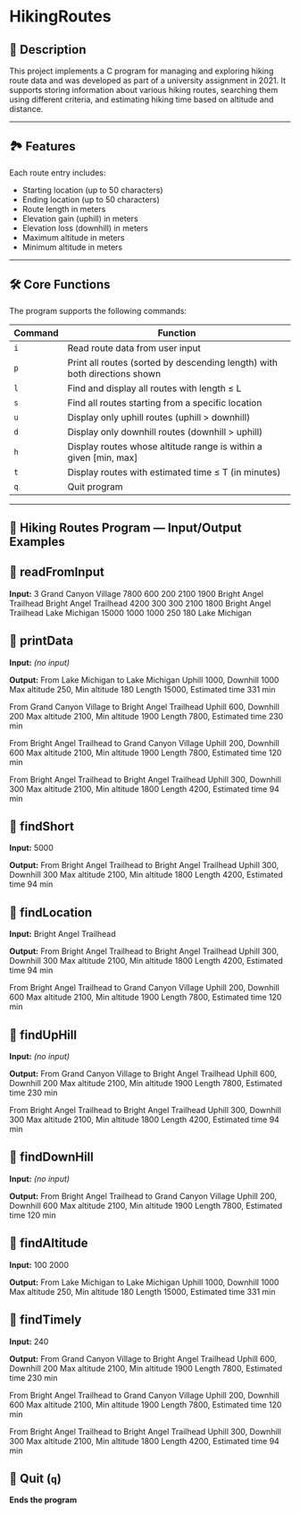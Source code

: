 # HikingRoutes

## 📌 Description

This project implements a C program for managing and exploring hiking route data and was developed as part of a university assignment in 2021. 
It supports storing information about various hiking routes, searching them using different criteria, and estimating hiking time based on altitude and distance.

---

## 🏞️ Features

Each route entry includes:

- Starting location (up to 50 characters)
- Ending location (up to 50 characters)
- Route length in meters
- Elevation gain (uphill) in meters
- Elevation loss (downhill) in meters
- Maximum altitude in meters
- Minimum altitude in meters

---

## 🛠️ Core Functions

The program supports the following commands:

| Command | Function |
|--------|----------|
| `i`    | Read route data from user input |
| `p`    | Print all routes (sorted by descending length) with both directions shown |
| `l`    | Find and display all routes with length ≤ L |
| `s`    | Find all routes starting from a specific location |
| `u`    | Display only uphill routes (uphill > downhill) |
| `d`    | Display only downhill routes (downhill > uphill) |
| `h`    | Display routes whose altitude range is within a given [min, max] |
| `t`    | Display routes with estimated time ≤ T (in minutes) |
| `q`    | Quit program |

---

## 🥾 Hiking Routes Program — Input/Output Examples

## 📌 readFromInput

**Input:**
3
Grand Canyon Village
7800 600 200 2100 1900
Bright Angel Trailhead
Bright Angel Trailhead
4200 300 300 2100 1800
Bright Angel Trailhead
Lake Michigan
15000 1000 1000 250 180
Lake Michigan

## 📌 printData

**Input:** *(no input)*

**Output:**
From Lake Michigan to Lake Michigan
Uphill 1000, Downhill 1000
Max altitude 250, Min altitude 180
Length 15000, Estimated time 331 min

From Grand Canyon Village to Bright Angel Trailhead
Uphill 600, Downhill 200
Max altitude 2100, Min altitude 1900
Length 7800, Estimated time 230 min

From Bright Angel Trailhead to Grand Canyon Village
Uphill 200, Downhill 600
Max altitude 2100, Min altitude 1900
Length 7800, Estimated time 120 min

From Bright Angel Trailhead to Bright Angel Trailhead
Uphill 300, Downhill 300
Max altitude 2100, Min altitude 1800
Length 4200, Estimated time 94 min

## 📌 findShort

**Input:**
5000

**Output:**
From Bright Angel Trailhead to Bright Angel Trailhead
Uphill 300, Downhill 300
Max altitude 2100, Min altitude 1800
Length 4200, Estimated time 94 min

## 📌 findLocation

**Input:**
Bright Angel Trailhead

**Output:**
From Bright Angel Trailhead to Bright Angel Trailhead
Uphill 300, Downhill 300
Max altitude 2100, Min altitude 1800
Length 4200, Estimated time 94 min

From Bright Angel Trailhead to Grand Canyon Village
Uphill 200, Downhill 600
Max altitude 2100, Min altitude 1900
Length 7800, Estimated time 120 min

## 📌 findUpHill

**Input:** *(no input)*

**Output:**
From Grand Canyon Village to Bright Angel Trailhead
Uphill 600, Downhill 200
Max altitude 2100, Min altitude 1900
Length 7800, Estimated time 230 min

From Bright Angel Trailhead to Bright Angel Trailhead
Uphill 300, Downhill 300
Max altitude 2100, Min altitude 1800
Length 4200, Estimated time 94 min

## 📌 findDownHill

**Input:** *(no input)*

**Output:**
From Bright Angel Trailhead to Grand Canyon Village
Uphill 200, Downhill 600
Max altitude 2100, Min altitude 1900
Length 7800, Estimated time 120 min

## 📌 findAltitude

**Input:**
100 2000

**Output:**
From Lake Michigan to Lake Michigan
Uphill 1000, Downhill 1000
Max altitude 250, Min altitude 180
Length 15000, Estimated time 331 min

## 📌 findTimely

**Input:**
240

**Output:**
From Grand Canyon Village to Bright Angel Trailhead
Uphill 600, Downhill 200
Max altitude 2100, Min altitude 1900
Length 7800, Estimated time 230 min

From Bright Angel Trailhead to Grand Canyon Village
Uphill 200, Downhill 600
Max altitude 2100, Min altitude 1900
Length 7800, Estimated time 120 min

From Bright Angel Trailhead to Bright Angel Trailhead
Uphill 300, Downhill 300
Max altitude 2100, Min altitude 1800
Length 4200, Estimated time 94 min

## 📌 Quit (`q`)

**Ends the program**
